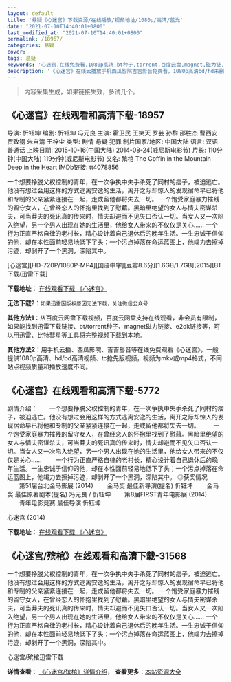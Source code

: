 ```yaml
---
layout: default
title: '悬疑《心迷宫》下载资源/在线播放/视频地址/1080p/高清/蓝光'
date: "2021-07-10T14:40:01+0800"
last_modified_at: "2021-07-10T14:40:01+0800"
permalink: /18957/
categories: 悬疑
cover:
tags: 悬疑
keywords: '心迷宫,在线免费看,1080p高清,bt种子,torrent,百度云盘,magnet,磁力链,迅雷下载资源'
description: '《心迷宫》在线云播放手机西瓜影院吉吉影音免费看，1080p高清bd/hd未删减完整版和tc抢先枪版，mkv/mp4格式，附带bt/torrent种子、magnet/磁力链、百度云盘、网盘资源迅雷下载链接'
---
```


>内容采集生成，如果链接失效，多试几个。


## 《心迷宫》在线观看和高清下载-18957

导演: 忻钰坤 编剧: 忻钰坤 冯元良 主演: 霍卫民 王笑天 罗芸 孙黎 邵胜杰 曹西安 贾致钢 朱自清 王梓尘 类型: 剧情 悬疑 犯罪 制片国家/地区: 中国大陆 语言: 汉语普通话 上映日期: 2015-10-16(中国大陆) 2014-08-24(威尼斯电影节) 片长: 110分钟(中国大陆) 119分钟(威尼斯电影节) 又名: 殡棺 The Coffin in the Mountain Deep in the Heart IMDb链接: tt4078856

一个想要挣脱父权控制的青年，在一次争执中失手杀死了同村的痞子，被迫逃亡。他没有想过会用这样的方式逃离安逸的生活，离开之际却惊人的发现宿命早已将他和专制的父亲紧紧连接在一起，走或留他都将失去一切。 一个饱受家庭暴力摧残的留守女人，在曾经恋人的怀抱里找到了慰藉。黑暗里绝望的女人与情夫密谋杀夫，可当莽夫的死讯真的传来时，情夫却避而不见矢口否认一切。当女人又一次陷入绝望，另一个男人出现在她的生活里，他给女人带来的不仅仅是关心…… 一个行为正直严格自律的老村长，精心设计着自己退休后的晚年生活。一生忠诚于信仰的他，却在本性面前轻易地低下了头；一个污点掉落在命运蓝图上，他竭力去擦掉污迹，却剥开了一个黑洞，深陷其中。


[心迷宫][HD-720P/1080P-MP4][国语中字][豆瓣8.6分][1.6GB/1.7GB][2015][BT下载/迅雷下载]

**下载地址**： [在线观看下载 《心迷宫》](https://www.btdx8.com/torrent/the_coffin_in_the_mountain_2015.html) 


**无法下载?**：`如果迅雷因版权原因无法下载，关注微信公众号 `

**其他方法1**：从百度云网盘下载视频，百度云网盘支持在线观看，非会员有限制，如果能找到迅雷下载链接、bt/torrent种子、magnet磁力链接、e2dk链接等，可以用迅雷、比特彗星等工具将完整视频下载到本地。

**其他方法2**：用手机云播、西瓜影院、吉吉影音等在线免费观看《心迷宫》，一般提供1080p高清、hd/bd高清视频、tc抢先版视频，视频为mkv或mp4格式，不同站点视频质量和播放速度不同。


## 《心迷宫》在线观看和高清下载-5772

剧情介绍：　　一个想要挣脱父权控制的青年，在一次争执中失手杀死了同村的痞子，被迫逃亡。他没有想过会用这样的方式逃离安逸的生活，离开之际却惊人的发现宿命早已将他和专制的父亲紧紧连接在一起，走或留他都将失去一切。 　　一个饱受家庭暴力摧残的留守女人，在曾经恋人的怀抱里找到了慰藉。黑暗里绝望的女人与情夫密谋杀夫，可当莽夫的死讯真的传来时，情夫却避而不见矢口否认一切。当女人又一次陷入绝望，另一个男人出现在她的生活里，他给女人带来的不仅仅是关心…… 　　一个行为正直严格自律的老村长，精心设计着自己退休后的晚年生活。一生忠诚于信仰的他，却在本性面前轻易地低下了头；一个污点掉落在命运蓝图上，他竭力去擦掉污迹，却剥开了一个黑洞，深陷其中。   ◎获奖情况   　　第51届台北金马影展 (2014) 　　金马奖 最佳新导演(提名) 忻钰坤 　　金马奖 最佳原著剧本(提名) 冯元良 / 忻钰坤   　　第8届FIRST青年电影展 (2014) 　　青年电影竞赛 最佳导演 忻钰坤


心迷宫 (2014)

**下载地址**： [在线观看下载 《心迷宫》](https://www.btbtdy.me/btdy/dy1245.html) 


## 《心迷宫/殡棺》在线观看和高清下载-31568

一个想要挣脱父权控制的青年，在一次争执中失手杀死了同村的痞子，被迫逃亡。他没有想过会用这样的方式逃离安逸的生活，离开之际却惊人的发现宿命早已将他和专制的父亲紧紧连接在一起，走或留他都将失去一切。 一个饱受家庭暴力摧残的留守女人，在曾经恋人的怀抱里找到了慰藉。黑暗里绝望的女人与情夫密谋杀夫，可当莽夫的死讯真的传来时，情夫却避而不见矢口否认一切。当女人又一次陷入绝望，另一个男人出现在她的生活里，他给女人带来的不仅仅是关心&hellip;… 一个行为正直严格自律的老村长，精心设计着自己退休后的晚年生活。一生忠诚于信仰的他，却在本性面前轻易地低下了头；一个污点掉落在命运蓝图上，他竭力去擦掉污迹，却剥开了一个黑洞，深陷其中。<!---剧情end--->


心迷宫/殡棺迅雷下载

**详情查看**： [《心迷宫/殡棺》详情介绍](/movie/31568/)， **查看更多**：[本站资源大全](/movie/t/all/)

